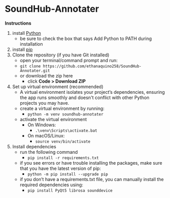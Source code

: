 # SoundHub-Annotater

**Instructions**
1. install [Python](https://www.python.org/downloads/)
    - be sure to check the box that says Add Python to PATH during installation
2. install [pip](https://pip.pypa.io/en/stable/installation/)
3. Clone the repository (if you have Git installed)
    - open your terminal/command prompt and run:
    - `git clone https://github.com/ethanaquino258/SoundHub-Annotater.git`
    - or download the zip here
        - click **Code > Download ZIP**
4. Set up virtual environment (recommended)
    - A virtual environment isolates your project’s dependencies, ensuring the app runs smoothly and doesn't conflict with other Python projects you may have.
    - create a virtual environment by running:
        - `python -m venv soundhub-annotater`
    - activate the virtual environment
        - On Windows:
            - `.\venv\Scripts\activate.bat`
        - On macOS/Linux:
            - `source venv/bin/activate`
5. Install dependencies
    - run the following command
        - `pip install -r requirements.txt`
    - if you see errors or have trouble installing the packages, make sure that you have the latest version of pip:
        - `python -m pip install --upgrade pip`
    - if you don’t have a requirements.txt file, you can manually install the required dependencies using:
        - `pip install PyQt5 librosa sounddevice`
